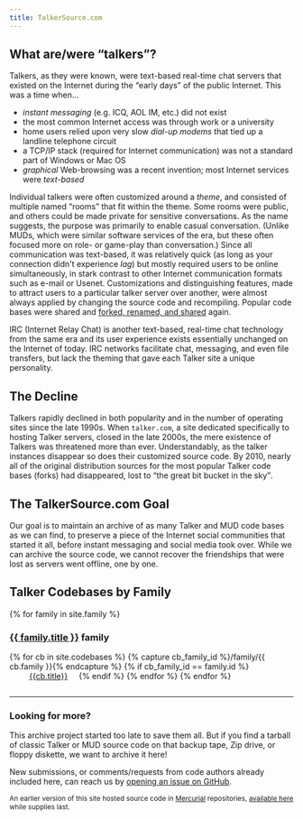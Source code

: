 ```yaml
---
title: TalkerSource.com
---
```


## What are/were <q>talkers</q>?

Talkers, as they were known, were text-based real-time chat servers that existed on the Internet
during the <q>early days</q> of the public Internet.  This was a time when...

- _instant messaging_ (e.g. ICQ, AOL IM, etc.) did not exist
- the most common Internet access was through work or a university
- home users relied upon very slow _dial-up modems_ that tied up a landline telephone circuit
- a TCP/IP stack (required for Internet communication) was not a standard part of Windows or Mac OS
- _graphical_ Web-browsing was a recent invention; most Internet services were _text-based_

Individual talkers were often customized around a _theme_, and consisted of multiple named
<q>rooms</q> that fit within the theme.  Some rooms were public, and others could be made private
for sensitive conversations.  As the name suggests, the purpose was primarily to enable casual
conversation.  (Unlike MUDs, which were similar software services of the era, but these often focused
more on role- or game-play than conversation.)  Since all communication was text-based, it was relatively
quick (as long as your connection didn't experience _lag_) but mostly required users to be
online simultaneously, in stark contrast to other Internet communication formats such as e-mail or Usenet.
Customizations and distinguishing features, made to attract users to a particular talker server over another,
were almost always applied by changing the source code and recompiling.  Popular code bases were shared
and [forked, renamed, and shared][tree] again.

IRC (Internet Relay Chat) is another text-based, real-time chat technology from the same era and its user
experience exists essentially unchanged on the Internet of today.  IRC networks facilitate chat, messaging,
and even file transfers, but lack the theming that gave each Talker site a unique personality.

[tree]: talkertree.txt

## The Decline

Talkers rapidly declined in both popularity and in the number of operating sites since the late 1990s.
When `talker.com`, a site dedicated specifically to hosting Talker servers, closed in the late
2000s, the mere existence of Talkers was threatened more than ever.  Understandably, as the talker
instances disappear so does their customized source code.  By 2010, nearly all of the original distribution
sources for the most popular Talker code bases (forks) had disappeared, lost to <q>the great bit bucket
in the sky</q>.

## The TalkerSource.com Goal

Our goal is to maintain an archive of as many Talker and MUD code bases as we can find, to preserve a
piece of the Internet social communities that started it all, before instant messaging and social media
took over.  While we can archive the source code, we cannot recover the friendships that were lost as
servers went offline, one by one.

## Talker Codebases by Family

<style type="text/css">
#codebase_index { padding-bottom: 1em; }
#codebase_index > h3 { padding-top: 1em; }
#codebase_index > h3:first-child { padding-top: 0; }
#codebase_index > a { display: inline-block; margin-left: 2.5em; min-width: 6em; }
</style>
<div id="codebase_index">
{% for family in site.family %}
<h3><a href="{{family.url}}">{{ family.title }}</a> family</h3>
{% for cb in site.codebases %}
{% capture cb_family_id %}/family/{{ cb.family }}{% endcapture %}
{% if cb_family_id == family.id %}
<a href="{{cb.url}}">{{cb.title}}</a>
{% endif %}
{% endfor %}
{% endfor %}
</div>

-----

### Looking for more?

This archive project started too late to save them all.  But if you find a tarball of classic
Talker or MUD source code on that backup tape, Zip drive, or floppy diskette, we want to
archive it here!

New submissions, or comments/requests from code authors already included here, can reach
us by [opening an issue on GitHub][gh-issue].

[gh-issue]: https://github.com/talkersource/talkersource.github.io/issues

<p style="font-size: 9pt;">
  An earlier version of this site hosted source code in <a href="https://www.mercurial-scm.org/">Mercurial</a> repositories,
  <a href="http://hg.talkersource.com/" title="Old talkersource.com Hg repositories">available here</a> while supplies last.
</p>
